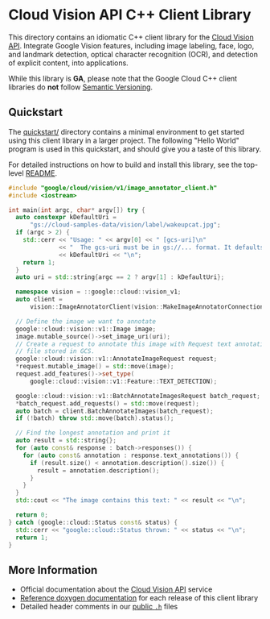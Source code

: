# Cloud Vision API C++ Client Library

This directory contains an idiomatic C++ client library for the
[Cloud Vision API][cloud-service-docs]. Integrate Google Vision
features, including image labeling, face, logo, and landmark detection, optical
character recognition (OCR), and detection of explicit content, into
applications.

While this library is **GA**, please note that the Google Cloud C++ client libraries do **not** follow
[Semantic Versioning](https://semver.org/).

## Quickstart

The [quickstart/](quickstart/README.md) directory contains a minimal environment
to get started using this client library in a larger project. The following
"Hello World" program is used in this quickstart, and should give you a taste of
this library.

For detailed instructions on how to build and install this library, see the
top-level [README](/README.md#building-and-installing).

<!-- inject-quickstart-start -->

```cc
#include "google/cloud/vision/v1/image_annotator_client.h"
#include <iostream>

int main(int argc, char* argv[]) try {
  auto constexpr kDefaultUri =
      "gs://cloud-samples-data/vision/label/wakeupcat.jpg";
  if (argc > 2) {
    std::cerr << "Usage: " << argv[0] << " [gcs-uri]\n"
              << "  The gcs-uri must be in gs://... format. It defaults to "
              << kDefaultUri << "\n";
    return 1;
  }
  auto uri = std::string{argc == 2 ? argv[1] : kDefaultUri};

  namespace vision = ::google::cloud::vision_v1;
  auto client =
      vision::ImageAnnotatorClient(vision::MakeImageAnnotatorConnection());

  // Define the image we want to annotate
  google::cloud::vision::v1::Image image;
  image.mutable_source()->set_image_uri(uri);
  // Create a request to annotate this image with Request text annotations for a
  // file stored in GCS.
  google::cloud::vision::v1::AnnotateImageRequest request;
  *request.mutable_image() = std::move(image);
  request.add_features()->set_type(
      google::cloud::vision::v1::Feature::TEXT_DETECTION);

  google::cloud::vision::v1::BatchAnnotateImagesRequest batch_request;
  *batch_request.add_requests() = std::move(request);
  auto batch = client.BatchAnnotateImages(batch_request);
  if (!batch) throw std::move(batch).status();

  // Find the longest annotation and print it
  auto result = std::string{};
  for (auto const& response : batch->responses()) {
    for (auto const& annotation : response.text_annotations()) {
      if (result.size() < annotation.description().size()) {
        result = annotation.description();
      }
    }
  }
  std::cout << "The image contains this text: " << result << "\n";

  return 0;
} catch (google::cloud::Status const& status) {
  std::cerr << "google::cloud::Status thrown: " << status << "\n";
  return 1;
}
```

<!-- inject-quickstart-end -->

## More Information

- Official documentation about the [Cloud Vision API][cloud-service-docs] service
- [Reference doxygen documentation][doxygen-link] for each release of this
  client library
- Detailed header comments in our [public `.h`][source-link] files

[cloud-service-docs]: https://cloud.google.com/vision
[doxygen-link]: https://googleapis.dev/cpp/google-cloud-vision/latest/
[source-link]: https://github.com/googleapis/google-cloud-cpp/tree/main/google/cloud/vision
